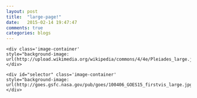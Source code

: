 ```yaml
---
layout: post
title:  "large-page!"
date:   2015-02-14 19:47:47
comments: true
categories: blogs
---
```


<div class='many-images'>
	
	<div class='image-container' 
	style="background-image: url(http://upload.wikimedia.org/wikipedia/commons/4/4e/Pleiades_large.jpg);">	
	</div>

	<div id="selector" class='image-container' 
  	style="background-image: url(http://goes.gsfc.nasa.gov/pub/goes/100406_GOES15_firstvis_large.jpg);">	
  	</div>
  	
   <div class='image-container'
   style="background-image: url(http://upload.wikimedia.org/wikipedia/commons/c/cc/ESC_large_ISS022_ISS022-E-11387-edit_01.JPG);"> 
	</div>
    <div class='image-container'
    style="background-image: url(http://wwwstaff.ari.uni-heidelberg.de/gaia/gallery/GR/gr0283-01.artistic-Gaia-Galaxy-large.jpg);">
	</div>
	    <div class='image-container'>
	  <img id="selector" src="http://www.highreshdwallpapers.com/wp-content/uploads/2011/09/Large-Format-HD-Wallpaper.jpg" alt="" />
	</div>
    <div class='image-container'>
	  <img src="http://jeremydouglass.com/gamertextually/images/gt_snowflake_tags-2-ach-large.png" alt="" />
	</div>
    <div class='image-container'>
	  <img src="http://wallpapers.free-review.net/wallpapers/15/The_brown_bear_-_large_bear.jpg" alt="" />
	</div>
    <div class='image-container'>
	  <img src="http://beginners-investing.com/images/learn-how-to-invest.jpg" alt="" />
	</div>
	<div class='image-container'>
	  <img src="http://sd.keepcalm-o-matic.co.uk/i/keep-calm-and-continue-testing-46.png" alt="" />
	</div>
    <div class='image-container'>
	  <img src="http://www.bloggingways.net/wp-content/uploads/2014/07/stock-images-for-blog.jpg?3f550d" alt="" />
	</div>
    <div class='image-container'>
	  <img src="http://vni.s3.amazonaws.com/121126102614979.png" alt="" />
	</div>
    <div class='image-container'>
	  <img src="http://fc04.deviantart.net/fs18/f/2007/181/0/e/discarded_spacestuff5_by_Fune_Stock.jpg" alt="" />
	</div>
</div>
